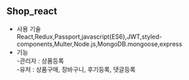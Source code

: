 <h2>Shop_react</h2>

<ul>
<li>사용 기술</li>
React,Redux,Passport,javascript(ES6),JWT,styled-components,Multer,Node.js,MongoDB.mongoose,express 
<li>기능</li>
-관리자 : 상품등록 </br> 
-유저 : 상품구매, 장바구니, 후기등록, 댓글등록
</ul>
